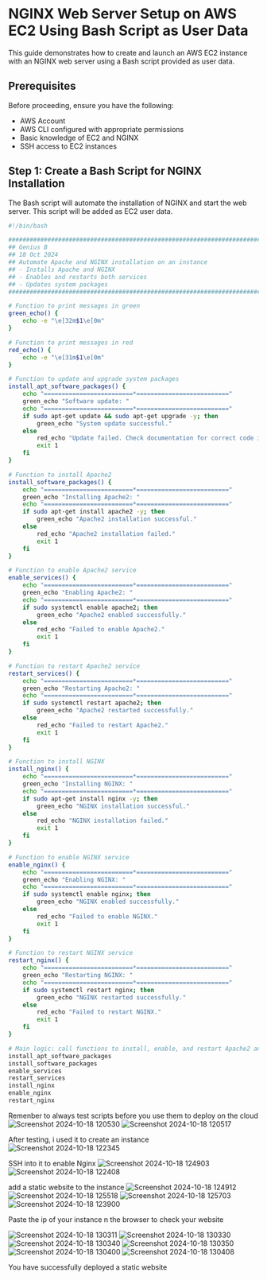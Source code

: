 # NGINX Web Server Setup on AWS EC2 Using Bash Script as User Data

This guide demonstrates how to create and launch an AWS EC2 instance with an NGINX web server using a Bash script provided as user data.

## Prerequisites

Before proceeding, ensure you have the following:

- AWS Account
- AWS CLI configured with appropriate permissions
- Basic knowledge of EC2 and NGINX
- SSH access to EC2 instances

## Step 1: Create a Bash Script for NGINX Installation

The Bash script will automate the installation of NGINX and start the web server. This script will be added as EC2 user data.

```bash
#!/bin/bash

##########################################################################
## Genius B
## 18 Oct 2024
## Automate Apache and NGINX installation on an instance
## - Installs Apache and NGINX
## - Enables and restarts both services
## - Updates system packages
##########################################################################

# Function to print messages in green
green_echo() {
    echo -e "\e[32m$1\e[0m"
}

# Function to print messages in red
red_echo() {
    echo -e "\e[31m$1\e[0m"
}

# Function to update and upgrade system packages
install_apt_software_packages() {
    echo "=========================*=========================="
    green_echo "Software update: "
    echo "=========================*=========================="
    if sudo apt-get update && sudo apt-get upgrade -y; then
        green_echo "System update successful."
    else
        red_echo "Update failed. Check documentation for correct code if unsure."
        exit 1
    fi
}

# Function to install Apache2
install_software_packages() {
    echo "=========================*=========================="
    green_echo "Installing Apache2: "
    echo "=========================*=========================="
    if sudo apt-get install apache2 -y; then
        green_echo "Apache2 installation successful."
    else
        red_echo "Apache2 installation failed."
        exit 1
    fi
}

# Function to enable Apache2 service
enable_services() {
    echo "=========================*=========================="
    green_echo "Enabling Apache2: "
    echo "=========================*=========================="
    if sudo systemctl enable apache2; then
        green_echo "Apache2 enabled successfully."
    else
        red_echo "Failed to enable Apache2."
        exit 1
    fi
}

# Function to restart Apache2 service
restart_services() {
    echo "=========================*=========================="
    green_echo "Restarting Apache2: "
    echo "=========================*=========================="
    if sudo systemctl restart apache2; then
        green_echo "Apache2 restarted successfully."
    else
        red_echo "Failed to restart Apache2."
        exit 1
    fi
}

# Function to install NGINX
install_nginx() {
    echo "=========================*=========================="
    green_echo "Installing NGINX: "
    echo "=========================*=========================="
    if sudo apt-get install nginx -y; then
        green_echo "NGINX installation successful."
    else
        red_echo "NGINX installation failed."
        exit 1
    fi
}

# Function to enable NGINX service
enable_nginx() {
    echo "=========================*=========================="
    green_echo "Enabling NGINX: "
    echo "=========================*=========================="
    if sudo systemctl enable nginx; then
        green_echo "NGINX enabled successfully."
    else
        red_echo "Failed to enable NGINX."
        exit 1
    fi
}

# Function to restart NGINX service
restart_nginx() {
    echo "=========================*=========================="
    green_echo "Restarting NGINX: "
    echo "=========================*=========================="
    if sudo systemctl restart nginx; then
        green_echo "NGINX restarted successfully."
    else
        red_echo "Failed to restart NGINX."
        exit 1
    fi
}

# Main logic: call functions to install, enable, and restart Apache2 and NGINX
install_apt_software_packages
install_software_packages
enable_services
restart_services
install_nginx
enable_nginx
restart_nginx
```
Remenber to always test scripts before you use them to deploy on the cloud
![Screenshot 2024-10-18 120530](https://github.com/user-attachments/assets/56845b52-efbc-4b43-b8e3-a4d4088234b1)
![Screenshot 2024-10-18 120517](https://github.com/user-attachments/assets/d7c495be-88a7-4f25-8f12-bd3efb1a2bcc)

After testing, i used it to create an instance
![Screenshot 2024-10-18 122345](https://github.com/user-attachments/assets/cb7dd997-68f7-4f28-bbc8-812ed207e46e)

SSH into it to enable Nginx
![Screenshot 2024-10-18 124903](https://github.com/user-attachments/assets/85376ddc-d283-4fcb-a003-92456fddd784)
![Screenshot 2024-10-18 122408](https://github.com/user-attachments/assets/69610564-e835-49b3-833d-83240acae53c)

add a static website to the instance
![Screenshot 2024-10-18 124912](https://github.com/user-attachments/assets/bc1830e8-88f7-46cf-bfd3-1a669b769f28)
![Screenshot 2024-10-18 125518](https://github.com/user-attachments/assets/c3cc2dae-e6d2-4f5b-b152-e476c4a8462a)
![Screenshot 2024-10-18 125703](https://github.com/user-attachments/assets/7e05ccfe-be2f-4353-87a7-070fbdcd6279)
![Screenshot 2024-10-18 123900](https://github.com/user-attachments/assets/80a63707-afc4-4417-a429-55afe9f3a7cb)

Paste the ip of your instance n the browser to check your website

![Screenshot 2024-10-18 130311](https://github.com/user-attachments/assets/b22efb87-1eaf-48ac-9fb7-fea8cc288c9a)
![Screenshot 2024-10-18 130330](https://github.com/user-attachments/assets/bf696658-d78c-43a8-8457-07ec412e6d7d)
![Screenshot 2024-10-18 130340](https://github.com/user-attachments/assets/6b77a443-d2dd-44b3-94ed-cce3a28497ea)
![Screenshot 2024-10-18 130350](https://github.com/user-attachments/assets/08a16fa2-aff7-466c-8325-4763bedf7659)
![Screenshot 2024-10-18 130400](https://github.com/user-attachments/assets/f4ef5c44-cdf4-4293-b9c8-7d7e3875235e)
![Screenshot 2024-10-18 130408](https://github.com/user-attachments/assets/d14f68c4-06ea-4921-8d2c-66eb2ed752cf)

You have successfully deployed a static website
